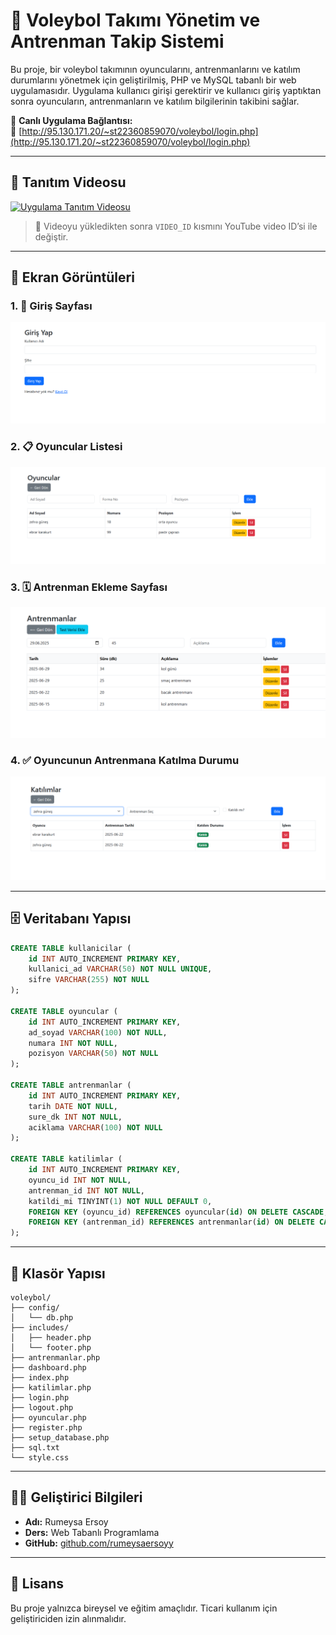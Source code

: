 # 🏐 Voleybol Takımı Yönetim ve Antrenman Takip Sistemi

Bu proje, bir voleybol takımının oyuncularını, antrenmanlarını ve katılım durumlarını yönetmek için geliştirilmiş, PHP ve MySQL tabanlı bir web uygulamasıdır. Uygulama kullanıcı girişi gerektirir ve kullanıcı giriş yaptıktan sonra oyuncuların, antrenmanların ve katılım bilgilerinin takibini sağlar.

📌 **Canlı Uygulama Bağlantısı:**  
🔗 [http://95.130.171.20/~st22360859070/voleybol/login.php](http://95.130.171.20/~st22360859070/voleybol/login.php)

---

## 🎥 Tanıtım Videosu

[![Uygulama Tanıtım Videosu](https://img.youtube.com/vi/43gVcxP52TY/0.jpg)](https://www.youtube.com/watch?v=43gVcxP52TY)

> 📌 Videoyu yükledikten sonra `VIDEO_ID` kısmını YouTube video ID’si ile değiştir.

---

## 📸 Ekran Görüntüleri

### 1. 🔐 Giriş Sayfası
![Giriş Sayfası](screenshots/login.png)

### 2.  📋 Oyuncular Listesi
![Dashboard](screenshots/dashboard.png)

### 3. 🗓️ Antrenman Ekleme Sayfası
![Oyuncular](screenshots/oyuncular.png)

### 4. ✅ Oyuncunun Antrenmana Katılma Durumu
![Antrenman Ekle](screenshots/antrenman_ekle.png)



---

## 🗄️ Veritabanı Yapısı

```sql
CREATE TABLE kullanicilar (
    id INT AUTO_INCREMENT PRIMARY KEY,
    kullanici_ad VARCHAR(50) NOT NULL UNIQUE,
    sifre VARCHAR(255) NOT NULL
);

CREATE TABLE oyuncular (
    id INT AUTO_INCREMENT PRIMARY KEY,
    ad_soyad VARCHAR(100) NOT NULL,
    numara INT NOT NULL,
    pozisyon VARCHAR(50) NOT NULL
);

CREATE TABLE antrenmanlar (
    id INT AUTO_INCREMENT PRIMARY KEY,
    tarih DATE NOT NULL,
    sure_dk INT NOT NULL,
    aciklama VARCHAR(100) NOT NULL
);

CREATE TABLE katilimlar (
    id INT AUTO_INCREMENT PRIMARY KEY,
    oyuncu_id INT NOT NULL,
    antrenman_id INT NOT NULL,
    katildi_mi TINYINT(1) NOT NULL DEFAULT 0,
    FOREIGN KEY (oyuncu_id) REFERENCES oyuncular(id) ON DELETE CASCADE,
    FOREIGN KEY (antrenman_id) REFERENCES antrenmanlar(id) ON DELETE CASCADE
);
```

---

## 📁 Klasör Yapısı

```
voleybol/
├── config/
│   └── db.php
├── includes/
│   ├── header.php
│   └── footer.php
├── antrenmanlar.php
├── dashboard.php
├── index.php
├── katilimlar.php
├── login.php
├── logout.php
├── oyuncular.php
├── register.php
├── setup_database.php
├── sql.txt
└── style.css
```

---

## 👩‍💻 Geliştirici Bilgileri

- **Adı:** Rumeysa Ersoy  
- **Ders:** Web Tabanlı Programlama  
- **GitHub:** [github.com/rumeysaersoyy](https://github.com/rumeysaersoyy)

---

## 📄 Lisans

Bu proje yalnızca bireysel ve eğitim amaçlıdır. Ticari kullanım için geliştiriciden izin alınmalıdır.
